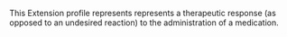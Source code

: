 This Extension profile represents represents a therapeutic response (as opposed to an undesired reaction) to the administration of a medication.